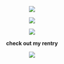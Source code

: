 <p align="center"> <img src="https://i.imgur.com/Hi6ig8D.png">
<p align="center"> <img src="https://i.imgur.com/ulxNEN9.png">
<p align="center"> <img src="https://i.imgur.com/YzWwrmv.png">
  <p align="center"> <b>check out my rentry</b>
<p align="center"> <img src="https://i.imgur.com/q6NOlR6.png">

